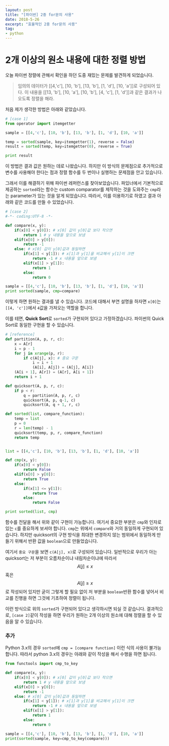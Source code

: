 ```yaml
---
layout: post
title: "[파이썬] 2중 for문의 사용"
date: 2018-5-26
excerpt: "효율적인 2중 for문의 사용"
tag:
- python
---
```

# 2개 이상의 원소 내용에 대한 정렬 방법

오늘 파이썬 정렬에 관해서 확인을 하던 도중
재밌는 문제를 발견하게 되었습니다.

>임의의 데이터가 [[4,'c'], [10, 'b'], [13, 'b'], [1, 'd'], [10, 'a']]로 구성되어 있다. 이 내용을 [[13, 'b'], [10, 'a'], [10, 'b'], [4, 'c'], [1, 'd']]과 같은 결과가 나오도록 정렬을 해라.

처음 제가 생각한 방법은 아래와 같았습니다.
```python
# [case 1]
from operator import itemgetter

sample = [[4,'c'], [10, 'b'], [13, 'b'], [1, 'd'], [10, 'a']]

temp = sorted(sample, key=itemgetter(1), reverse = False)
result = sorted(temp, key=itemgetter(0), reverse = True)

print result
```
이 방법은 결과 값은 원하는 데로 나왔습니다. 하지만 이 방식의 문제점으로 추가적으로 변수를 사용해야 한다는 점과  정렬 함수를 두 번이나 실행하는 문제점을 안고 있습니다.

그래서 이를 해결하기 위해 파이썬 레퍼런스를 찾아보았습니다. 파있너에서 기본적으로 제공하는 `sorted`라는 함수는 custom comparator를 제작하는 것을 도와주는 `cmp`라는 parameter가 있는 것을 알게 되었습니다. 따라서, 이를 이용하기로 하였고 결과 아래와 같은 코드를 만들 수 있었습니다.
```python
# [case 2]
#-*- coding:UTF-8 -*-

def compare(x, y):
	if(x[0] < y[0]): # x[0] 값이 y[0]값 보다 작으면
		return 1 # y 내용을 앞으로 보냄
	elif(x[0] > y[0]):
		return -1
	else: # x[0] 값이 y[0]값과 동일하면
		if(x[1] < y[1]): # x[1]과 y[1]을 비교해서 y[1]이 크면
			return -1 # x 내용을 앞으로 보냄
		elif(x[1] > y[1]):
			return 1
		else:
			return 0

sample = [[4,'c'], [10, 'b'], [13, 'b'], [1, 'd'], [10, 'a']]
print sorted(sample, cmp=compare)
```
이렇게 하면 원하는 결과를 낼 수 있습니다. 코드에 대해서 부연 설명을 하자면
`x[0]`는 `[[4, 'c']]`에서 `4`값을 가져오는 역할을 합니다.

이를 테면, **Quick Sort**로 `sorted`가 구현되어 있다고 가정하겠습니다.
파이썬의 Quick Sort로 동일한 구현을 할 수 있습니다.
```python
# [reference]
def partition(A, p, r, c):
    x = A[r]
    i = p - 1
    for j in xrange(p, r):
        if c(A[j], x): # 중요 구문
            i = i + 1
            (A[i], A[j]) = (A[j], A[i])
    (A[i + 1], A[r]) = (A[r], A[i + 1])
    return i + 1

def quicksort(A, p, r, c):
    if p < r:
        q = partition(A, p, r, c)
        quicksort(A, p, q-1, c)
        quicksort(A, q + 1, r, c)

def sorted(list, compare_function):
    temp = list
    p = 0
    r = len(temp) - 1
    quicksort(temp, p, r, compare_function)
    return temp


list = [[4,'c'], [10, 'b'], [13, 'b'], [1, 'd'], [10, 'a']]

def cmp(x, y):
    if(x[0] < y[0]):
        return False
    elif(x[0] > y[0]):
        return True
    else:
        if(x[1] <= y[1]):
            return True
        else:
            return False

print sorted(list, cmp)
```
함수를 전달을 해서 위와 같이 구현이 가능합니다. 여기서 중요한 부분은 `cmp`와 인자로 있는 `c`를 중요하게 보셔야 합니다. `cmp`는 위에서 `compare`와 거의 동일하게 구현되어 있습니다. 하지만 quicksort의 구현 방식을 최대한 변경하지 않는 범위에서 동일하게 만들기 위해서 반환 값을 `boolean`으로 만들었습니다. 

여기서 `중요 구문`을 보면 `c(A[j], x)`로 구성되어 있습니다. 일반적으로 우리가 아는 quicksort는 저 부분이 오름차순이냐 내림차순이냐에 따라서 $$ A[j] \le x $$ 혹은 $$A[j] \ge x$$로 작성되어 있지만 굳이 그렇게 할 필요 없이 저 부분을 `boolean`반환 함수를 넣어서 비교를 진행을 하면 그것에 기초하여 정렬이 됩니다.

이런 방식으로 위의 `sorted`가 구현되어 있다고 생각하시면 되실 것 같습니다. 결과적으로, `[case 2]`같이 작성을 하면 우리가 원하는 2개 이상의 원소에 대해 정렬을 할 수 있음을 알 수 있습니다.

### 추가
Python 3.x의 경우 `sorted`에 `cmp = [compare function]` 이런 식의 사용이 불가능 합니다. 따라서 python 3.x의 경우는 아래와 같이 작성을 해서 수행을 하면 됩니다.
```python
from functools import cmp_to_key

def compare(x, y):
	if(x[0] < y[0]): # x[0] 값이 y[0]값 보다 작으면
		return 1 # y 내용을 앞으로 보냄
	elif(x[0] > y[0]):
		return -1
	else: # x[0] 값이 y[0]값과 동일하면
		if(x[1] < y[1]): # x[1]과 y[1]을 비교해서 y[1]이 크면
			return -1 # x 내용을 앞으로 보냄
		elif(x[1] > y[1]):
			return 1
		else:
			return 0

sample = [[4,'c'], [10, 'b'], [13, 'b'], [1, 'd'], [10, 'a']]
print(sorted(sample, key=cmp_to_key(compare)))
```